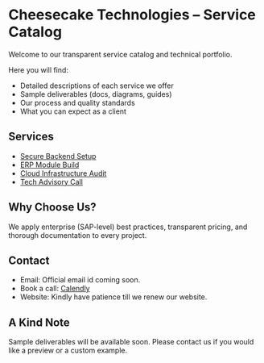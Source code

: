 # Cheesecake Technologies – Service Catalog

Welcome to our transparent service catalog and technical portfolio.

Here you will find:
- Detailed descriptions of each service we offer
- Sample deliverables (docs, diagrams, guides)
- Our process and quality standards
- What you can expect as a client

## Services

- [Secure Backend Setup](./secure-backend-setup/README.md)
- [ERP Module Build](./erp-module-build/README.md)
- [Cloud Infrastructure Audit](./cloud-infra-audit/README.md)
- [Tech Advisory Call](./advisory-call/README.md)

## Why Choose Us?

We apply enterprise (SAP-level) best practices, transparent pricing, and thorough documentation to every project.

## Contact

- Email: Official email id coming soon.
- Book a call: [Calendly](https://calendly.com/cheesecaketechnologies)
- Website: Kindly have patience till we renew our website.

## A Kind Note
Sample deliverables will be available soon. Please contact us if you would like a preview or a custom example.
